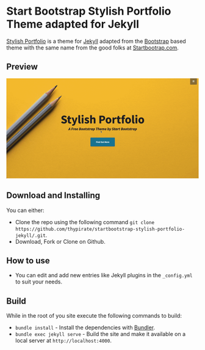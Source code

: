 # Start Bootstrap Stylish Portfolio Theme adapted for Jekyll

[Stylish Portfolio](https://startbootstrap.com/theme/stylish-portfolio) is a theme for [Jekyll](https://jekyllrb.com) adapted from the [Bootstrap](https://getbootstrap.com/) based theme with the same name from the good folks at [Startbootrap.com](https://startbootstrap.com).

## Preview
[![Stylish Portfolio](https://github.com/thypirate/startbootstrap-stylish-portfolio-jekyll/blob/master/stylish-portfolio.gif)](https://thypirate.github.io/startbootstrap-stylish-portfolio-jekyll)

## Download and Installing
You can either:
* Clone the repo using the following command ```git clone https://github.com/thypirate/startbootstrap-stylish-portfolio-jekyll/.git```.
* Download, Fork or Clone on Github.

## How to use
* You can edit and add new entries like Jekyll plugins in the ```_config.yml``` to suit your needs.

## Build
While in the root of you site execute the following commands to build:
* ```bundle install``` - Install the dependencies with [Bundler](https://bundler.io/).
* ```bundle exec jekyll serve``` - Build the site and make it available on a local server at ```http://localhost:4000```.
